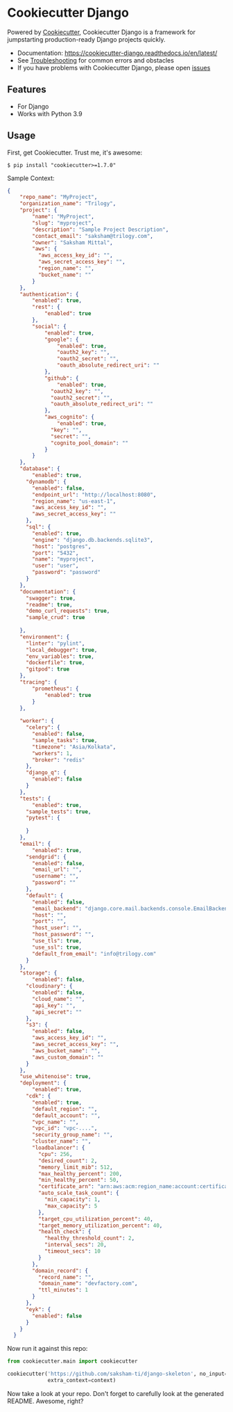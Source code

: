 # Cookiecutter Django 

Powered by [Cookiecutter](https://github.com/cookiecutter/cookiecutter), Cookiecutter Django is a framework for jumpstarting
production-ready Django projects quickly.

- Documentation: <https://cookiecutter-django.readthedocs.io/en/latest/>
- See [Troubleshooting](https://cookiecutter-django.readthedocs.io/en/latest/troubleshooting.html) for common errors and obstacles
- If you have problems with Cookiecutter Django, please open [issues](https://github.com/saksham-ti/django-skeleton/issues/new)

## Features

- For Django
- Works with Python 3.9

## Usage

First, get Cookiecutter. Trust me, it's awesome:

    $ pip install "cookiecutter>=1.7.0"

Sample Context:

```JSON
{
    "repo_name": "MyProject",
    "organization_name": "Trilogy",
    "project": {
        "name": "MyProject",
        "slug": "myproject",
        "description": "Sample Project Description",
        "contact_email": "saksham@trilogy.com",
        "owner": "Saksham Mittal",
        "aws": {
          "aws_access_key_id": "",
          "aws_secret_access_key": "",
          "region_name": "",
          "bucket_name": ""
        }
    },
    "authentication": {
        "enabled": true,
        "rest": {
            "enabled": true
        },
        "social": {
            "enabled": true,
            "google": {
                "enabled": true,
                "oauth2_key": "",
                "oauth2_secret": "",
                "oauth_absolute_redirect_uri": ""
            },
            "github": {
                "enabled": true,
              "oauth2_key": "",
              "oauth2_secret": "",
              "oauth_absolute_redirect_uri": ""
            },
            "aws_cognito": {
                "enabled": true,
              "key": "",
              "secret": "",
              "cognito_pool_domain": ""
            }
        }
    },
    "database": {
        "enabled": true,
      "dynamodb": {
        "enabled": false,
        "endpoint_url": "http://localhost:8080",
        "region_name": "us-east-1",
        "aws_access_key_id": "",
        "aws_secret_access_key": ""
      },
      "sql": {
        "enabled": true,
        "engine": "django.db.backends.sqlite3",
        "host": "postgres",
        "port": "5432",
        "name": "myproject",
        "user": "user",
        "password": "password"
      }
    },
    "documentation": {
      "swagger": true,
      "readme": true,
      "demo_curl_requests": true,
      "sample_crud": true
  
    },
    "environment": {
      "linter": "pylint",
      "local_debugger": true,
      "env_variables": true,
      "dockerfile": true, 
      "gitpod": true
    },
    "tracing": {
        "prometheus": {
            "enabled": true
        }
    },
    
    "worker": {
      "celery": {
        "enabled": false,
        "sample_tasks": true,
        "timezone": "Asia/Kolkata",
        "workers": 1,
        "broker": "redis"
      },
      "django_q": {
        "enabled": false
      }
    },
    "tests": {
        "enabled": true,
      "sample_tests": true,
      "pytest": {
  
      }
    },
    "email": {
        "enabled": true,
      "sendgrid": {
        "enabled": false,
        "email_url": "",
        "username": "",
        "password": ""
      },
      "default": {
        "enabled": false,
        "email_backend": "django.core.mail.backends.console.EmailBackend",
        "host": "",
        "port": "",
        "host_user": "",
        "host_password": "",
        "use_tls": true,
        "use_ssl": true,
        "default_from_email": "info@trilogy.com"
      }
    },
    "storage": {
        "enabled": false,
      "cloudinary": {
        "enabled": false,
        "cloud_name": "",
        "api_key": "",
        "api_secret": ""
      },
      "s3": {
        "enabled": false,
        "aws_access_key_id": "",
        "aws_secret_access_key": "",
        "aws_bucket_name": "",
        "aws_custom_domain": ""
      }
    },
    "use_whitenoise": true,
    "deployment": {
        "enabled": true,
      "cdk": {
        "enabled": true,
        "default_region": "",
        "default_account": "",
        "vpc_name": "",
        "vpc_id": "vpc-....",
        "security_group_name": "",
        "cluster_name": "",
        "loadbalancer": {
          "cpu": 256,
          "desired_count": 2,
          "memory_limit_mib": 512,
          "max_healthy_percent": 200,
          "min_healthy_percent": 50,
          "certificate_arn": "arn:aws:acm:region_name:account:certificate/....",
          "auto_scale_task_count": {
            "min_capacity": 1,
            "max_capacity": 5
          },
          "target_cpu_utilization_percent": 40,
          "target_memory_utilization_percent": 40,
          "health_check": {
            "healthy_threshold_count": 2,
            "interval_secs": 20,
            "timeout_secs": 10
          }
        },
        "domain_record": {
          "record_name": "",
          "domain_name": "devfactory.com",
          "ttl_minutes": 1
        }
      },
      "eyk": {
        "enabled": false
      }
    }
  }
```

Now run it against this repo: 

```python
from cookiecutter.main import cookiecutter

cookiecutter('https://github.com/saksham-ti/django-skeleton', no_input=True, overwrite_if_exists=True,
             extra_context=context)
```

Now take a look at your repo. Don't forget to carefully look at the generated README. Awesome, right?
